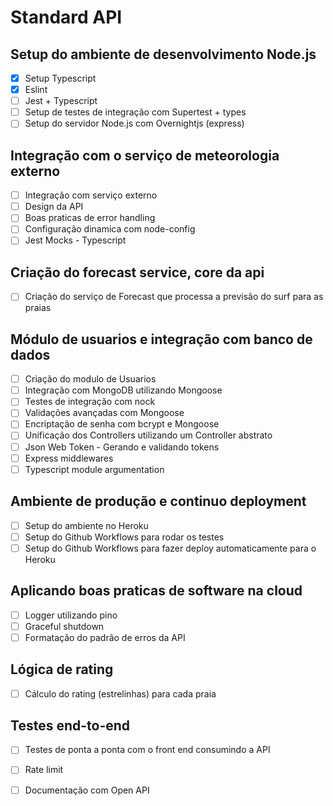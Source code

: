 # Standard API

## Setup do ambiente de desenvolvimento Node.js

- [x] Setup Typescript
- [x] Eslint
- [ ] Jest + Typescript
- [ ] Setup de testes de integração com Supertest + types
- [ ] Setup do servidor Node.js com Overnightjs (express)

## Integração com o serviço de meteorologia externo

- [ ] Integração com serviço externo
- [ ] Design da API
- [ ] Boas praticas de error handling
- [ ] Configuração dinamica com node-config
- [ ] Jest Mocks - Typescript

## Criação do forecast service, core da api

- [ ] Criação do serviço de Forecast que processa a previsão do surf para as praias
  
## Módulo de usuarios e integração com banco de dados

- [ ] Criação do modulo de Usuarios
- [ ] Integração com MongoDB utilizando Mongoose
- [ ] Testes de integração com nock
- [ ] Validações avançadas com Mongoose
- [ ] Encriptação de senha com bcrypt e Mongoose
- [ ] Unificação dos Controllers utilizando um Controller abstrato
- [ ] Json Web Token - Gerando e validando tokens
- [ ] Express middlewares
- [ ] Typescript module argumentation

## Ambiente de produção e continuo deployment

- [ ] Setup do ambiente no Heroku
- [ ] Setup do Github Workflows para rodar os testes
- [ ] Setup do Github Workflows para fazer deploy automaticamente para o Heroku

## Aplicando boas praticas de software na cloud

- [ ] Logger utilizando pino
- [ ] Graceful shutdown
- [ ] Formatação do padrão de erros da API

## Lógica de rating

- [ ] Cálculo do rating (estrelinhas) para cada praia

## Testes end-to-end

- [ ] Testes de ponta a ponta com o front end consumindo a API
- [ ] Rate limit
- [ ] Documentação com Open API


